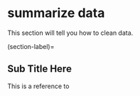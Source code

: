 # summarize data

This section will tell you how to clean data.

(section-label)=
## Sub Title Here

This is a reference to [](section-label)

